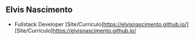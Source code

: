 ## Elvis Nascimento
- Fullstack Developer
[Site/Curriculo]https://elvisnascimento.github.io/]
[Site/Curriculo]https://elvisnascimento.github.io/